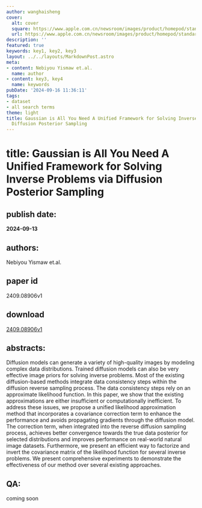 ```yaml
---
author: wanghaisheng
cover:
  alt: cover
  square: https://www.apple.com.cn/newsroom/images/product/homepod/standard/Apple-HomePod-hero-230118_big.jpg.large_2x.jpg
  url: https://www.apple.com.cn/newsroom/images/product/homepod/standard/Apple-HomePod-hero-230118_big.jpg.large_2x.jpg
description: ''
featured: true
keywords: key1, key2, key3
layout: ../../layouts/MarkdownPost.astro
meta:
- content: Nebiyou Yismaw et.al.
  name: author
- content: key3, key4
  name: keywords
pubDate: '2024-09-16 11:36:11'
tags:
- dataset
- all search terms
theme: light
title: Gaussian is All You Need A Unified Framework for Solving Inverse Problems via
  Diffusion Posterior Sampling
---
```


# title: Gaussian is All You Need A Unified Framework for Solving Inverse Problems via Diffusion Posterior Sampling 
## publish date: 
**2024-09-13** 
## authors: 
  Nebiyou Yismaw et.al. 
## paper id
2409.08906v1
## download
[2409.08906v1](http://arxiv.org/abs/2409.08906v1)
## abstracts:
Diffusion models can generate a variety of high-quality images by modeling complex data distributions. Trained diffusion models can also be very effective image priors for solving inverse problems. Most of the existing diffusion-based methods integrate data consistency steps within the diffusion reverse sampling process. The data consistency steps rely on an approximate likelihood function. In this paper, we show that the existing approximations are either insufficient or computationally inefficient. To address these issues, we propose a unified likelihood approximation method that incorporates a covariance correction term to enhance the performance and avoids propagating gradients through the diffusion model. The correction term, when integrated into the reverse diffusion sampling process, achieves better convergence towards the true data posterior for selected distributions and improves performance on real-world natural image datasets. Furthermore, we present an efficient way to factorize and invert the covariance matrix of the likelihood function for several inverse problems. We present comprehensive experiments to demonstrate the effectiveness of our method over several existing approaches.
## QA:
coming soon
